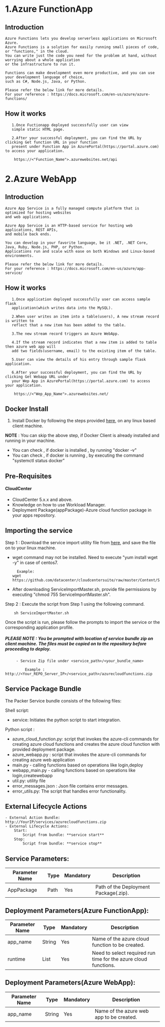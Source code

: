 # 1.Azure FunctionApp

   ## Introduction

	Azure Functions lets you develop serverless applications on Microsoft Azure.
	Azure Functions is a solution for easily running small pieces of code, or "functions," in the cloud. 
	You can write just the code you need for the problem at hand, without worrying about a whole application 
	or the infrastructure to run it. 
	
	Functions can make development even more productive, and you can use your development language of choice,
	such as C#, Node.js, Java, or Python. 
	
	Please refer the below link for more details.
	For your reference : https://docs.microsoft.com/en-us/azure/azure-functions/
	
   ## How it works
    
       1.Once Fuctionapp deployed successfully user can view
	   simple static HTML page.
	   
	   2.After your successful deployment, you can find the URL by clicking Get function URL in your function 
	   present under Function App in AzurePortal(https://portal.azure.com) to access your application.
		
		https://<"Function_Name">.azurewebsites.net/api
	
# 2.Azure WebApp

   ## Introduction
	Azure App Service is a fully managed compute platform that is optimized for hosting websites 
	and web applications. 
	
	Azure App Service is an HTTP-based service for hosting web applications, REST APIs, 
	and mobile back ends. 
	
	You can develop in your favorite language, be it .NET, .NET Core, Java, Ruby, Node.js, PHP, or Python. 
	Applications run and scale with ease on both Windows and Linux-based environments.  
	
	Please refer the below link for more details.
	For your reference : https://docs.microsoft.com/en-us/azure/app-service/
	
   ## How it works
    
       1.Once application deployed successfully user can access sample flask
	   application(which writes data into the MySQL).
	   
       2.When user writes an item into a table(users), A new stream record is written to 
	   reflect that a new item has been added to the table.
	   
       3.The new stream record triggers an Azure WebApp.
	   
       4.If the stream record indicates that a new item is added to table then azure web app will 
	   add two fields(username, email) to the existing item of the table.
	   
       5.User can view the details of his entry through sample flask application.	
	   
	   6.After your successful deployment, you can find the URL by clicking Get Webapp URL under 
	   your Wep App in AzurePortal(https://portal.azure.com) to access your application.
		
		https://<"Wep_App_Name">.azurewebsites.net/
	

   ## Docker Install

1. Install Docker by following the steps provided [here](https://github.com/datacenter/cloudcentersuite/raw/master/Content/dockerimages/Steps%20for%20Installation%20of%20Docker%20CE%20on%20CentOS7_V2.docx), on any linux based client machine.

**NOTE** : You can skip the above step, if Docker Client is already installed and running in your machine. 
- You can check , if docker is installed , by running "docker -v"
- You can check , if docker is running , by executing the command "systemctl status docker"	
 	

## Pre-Requisites
#### CloudCenter
- CloudCenter 5.x.x and above.
- Knowledge on how to use Workload Manager. 
- Deployment Package(appPackage)-Azure cloud function package in your apps repository.
 

## Importing the service

Step 1 : Download the service import utility file  from [here](https://raw.githubusercontent.com/datacenter/cloudcentersuite/master/Content/Scripts/ServiceImportMaster.sh), and save the file on to your linux machine.
- wget command may not be installed. Need to execute "yum install wget -y" in case of centos7.

	    Example: 
      wget https://github.com/datacenter/cloudcentersuite/raw/master/Content/Scripts/ServiceImportMaster.sh
				
- After downloading ServiceImportMaster.sh, provide file permissions by executing "chmod 755 ServiceImportMaster.sh".

Step 2 : Execute the script from Step 1 using the following command.

        sh ServiceImportMaster.sh

Once the script is run, please follow the prompts to import the service or the corresponding application profile.

##### PLEASE NOTE : You be prompted with location of service bundle zip on client machine. The files must be copied on to the repository before proceeding to deploy.

         - Service Zip file under <service_path>/<your_bundle_name>
                    
             Example : http://<Your_REPO_Server_IP>/<service_path>/azurecloudfunctions.zip  


## Service Package Bundle

The Packer Service bundle consists of the following files:

Shell script:
 - service: Initiates the python script to start integration.

Python script :
 - azure_cloud_function.py: script that invokes the azure-cli commands for creating azure cloud functions and 
    creates the azure cloud function with provided deployment package.
 - azure_webapp.py : script that invokes the azure-cli commands for creating azure web application 
 - main.py - calling functions based on operations like login,deploy
 - webapp_main.py - calling functions based on operations like login,createwebapp
 - util.py: utility file
 - error_messages.json : Json file contains error messages.
 - error_utils.py: The script that handles error functionality.
  

## External Lifecycle Actions
    - External Action Bundle:   http://YourIP/services/azurecloudfunctions.zip
    - External Lifecycle Actions:
        Start:
            Script from bundle: **service start**
        Stop:
            Script from bundle: **service stop**

## Service Parameters:
| Parameter Name| Type	 | Mandatory |Description | 
| ------ | ------ | ------ | ------ 
| AppPackage | Path |	Yes |Path of the Deployment Package(.zip). | 


## Deployment Parameters(Azure FunctionApp):
| Parameter Name| Type	 | Mandatory |Description |  
| ------ | ------ | ------ | ------   
| app_name |	String | Yes | Name of the azure cloud function to be created. |
| runtime | List | Yes | Need to select required run time for the azure cloud functions. | 

## Deployment Parameters(Azure WebApp):
| Parameter Name| Type	 | Mandatory |Description |  
| ------ | ------ | ------ | ------   
| app_name |	String | Yes | Name of the azure web app to be created. |


